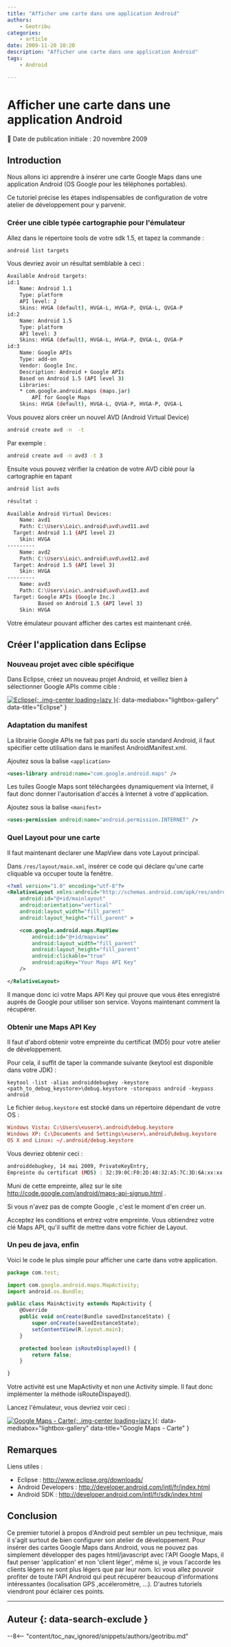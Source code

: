 ```yaml
---
title: "Afficher une carte dans une application Android"
authors:
    - Geotribu
categories:
    - article
date: 2009-11-20 10:20
description: "Afficher une carte dans une application Android"
tags:
    - Android

---
```


# Afficher une carte dans une application Android

:calendar: Date de publication initiale : 20 novembre 2009

## Introduction

Nous allons ici apprendre à insérer une carte Google Maps dans une application Android (OS Google pour les téléphones portables).  

Ce tutoriel précise les étapes indispensables de configuration de votre atelier de développement pour y parvenir.

### Créer une cible typée cartographie pour l'émulateur

Allez dans le répertoire tools de votre sdk 1.5, et tapez la commande :  

`android list targets`  

Vous devriez avoir un résultat semblable à ceci :  

```sh
Available Android targets:
id:1
    Name: Android 1.1
    Type: platform
    API level: 2
    Skins: HVGA (default), HVGA-L, HVGA-P, QVGA-L, QVGA-P
id:2
    Name: Android 1.5
    Type: platform
    API level: 3
    Skins: HVGA (default), HVGA-L, HVGA-P, QVGA-L, QVGA-P
id:3
    Name: Google APIs
    Type: add-on
    Vendor: Google Inc.
    Description: Android + Google APIs
    Based on Android 1.5 (API level 3)
    Libraries:
    * com.google.android.maps (maps.jar)
        API for Google Maps
    Skins: HVGA (default), HVGA-L, QVGA-P, HVGA-P, QVGA-L
```  

Vous pouvez alors créer un nouvel AVD (Android Virtual Device)  

```sh
android create avd -n  -t
```

Par exemple :

```sh
android create avd -n avd3 -t 3
```  

Ensuite vous pouvez vérifier la création de votre AVD ciblé pour la cartographie en tapant  

```sh
android list avds

résultat :

Available Android Virtual Devices:
    Name: avd1
    Path: C:\Users\Loic\.android\avd\avd11.avd
  Target: Android 1.1 (API level 2)
    Skin: HVGA
---------
    Name: avd2
    Path: C:\Users\Loic\.android\avd\avd12.avd
  Target: Android 1.5 (API level 3)
    Skin: HVGA
---------
    Name: avd3
    Path: C:\Users\Loic\.android\avd\avd13.avd
  Target: Google APIs (Google Inc.)
          Based on Android 1.5 (API level 3)
    Skin: HVGA
```

Votre émulateur pouvant afficher des cartes est maintenant créé.

## Créer l'application dans Eclipse

### Nouveau projet avec cible spécifique

Dans Eclipse, créez un nouveau projet Android, et veillez bien à sélectionner Google APIs comme cible :

[![Eclipse](https://cdn.geotribu.fr/img/articles-blog-rdp/articles/2009/android_tuto_1_newproject.png "Eclipse"){: .img-center loading=lazy }](https://cdn.geotribu.fr/img/articles-blog-rdp/articles/2009/android_tuto_1_newproject.png){: data-mediabox="lightbox-gallery" data-title="Eclipse" }

### Adaptation du manifest

La librairie Google APIs ne fait pas parti du socle standard Android, il faut spécifier cette utilisation dans le manifest AndroidManifest.xml.  

Ajoutez sous la balise `<application>`

```xml
<uses-library android:name="com.google.android.maps" />
```

Les tuiles Google Maps sont téléchargées dynamiquement via Internet, il faut donc donner l'autorisation d'accés à Internet à votre d'application.  

Ajoutez sous la balise `<manifest>`  

```xml
<uses-permission android:name="android.permission.INTERNET" />
```

### Quel Layout pour une carte

Il faut maintenant declarer une MapView dans vote Layout principal.  

Dans `/res/layout/main.xml`, insérer ce code qui déclare qu'une carte cliquable va occuper toute la fenêtre.  

```xml
<?xml version="1.0" encoding="utf-8"?>
<RelativeLayout xmlns:android="http://schemas.android.com/apk/res/android"
    android:id="@+id/mainlayout"
    android:orientation="vertical"
    android:layout_width="fill_parent"
    android:layout_height="fill_parent" >

    <com.google.android.maps.MapView
        android:id="@+id/mapview"
        android:layout_width="fill_parent"
        android:layout_height="fill_parent"
        android:clickable="true"
        android:apiKey="Your Maps API Key"
    />

</RelativeLayout>
```

Il manque donc ici votre Maps API Key qui prouve que vous êtes enregistré auprés de Google pour utiliser son service. Voyons maintenant comment la récupérer.

### Obtenir une Maps API Key

Il faut d'abord obtenir votre empreinte du certificat (MD5) pour votre atelier de développement.  

Pour cela, il suffit de taper la commande suivante (keytool est disponible dans votre JDK) :  

`keytool -list -alias androiddebugkey -keystore <path_to_debug_keystore>\debug.keystore -storepass android -keypass android`  

Le fichier `debug.keystore` est stocké dans un répertoire dépendant de votre OS :  

```conf
Windows Vista: C:\Users\<user>\.android\debug.keystore
Windows XP: C:\Documents and Settings\<user>\.android\debug.keystore
OS X and Linux: ~/.android/debug.keystore
```

Vous devriez obtenir ceci :  

```sh
androiddebugkey, 14 mai 2009, PrivateKeyEntry,
Empreinte du certificat (MD5) : 32:39:0C:F0:2D:48:32:A5:7C:3D:6A:xx:xx:xx:xx:xx
```

Muni de cette empreinte, allez sur le site <http://code.google.com/android/maps-api-signup.html> .  

Si vous n'avez pas de compte Google , c'est le moment d'en créer un.  

Acceptez les conditions et entrez votre empreinte. Vous obtiendrez votre clé Maps API, qu'il suffit de mettre dans votre fichier de Layout.

### Un peu de java, enfin

Voici le code le plus simple pour afficher une carte dans votre application.  

```javascript
package com.test;

import com.google.android.maps.MapActivity;
import android.os.Bundle;

public class MainActivity extends MapActivity {
    @Override
    public void onCreate(Bundle savedInstanceState) {
        super.onCreate(savedInstanceState);
        setContentView(R.layout.main);
    }

    protected boolean isRouteDisplayed() {
        return false;
    }

}
```

Votre activité est une MapActivity et non une Activity simple. Il faut donc implémenter la méthode isRouteDispayed().  

Lancez l'émulateur, vous devriez voir ceci :

[![Google Maps - Carte](https://cdn.geotribu.fr/img/articles-blog-rdp/articles/2009/android_tuto_1_run.png "Google Maps - Carte"){: .img-center loading=lazy }](https://cdn.geotribu.fr/img/articles-blog-rdp/articles/2009/android_tuto_1_run.png){: data-mediabox="lightbox-gallery" data-title="Google Maps - Carte" }

## Remarques

Liens utiles :  

- Eclipse : <http://www.eclipse.org/downloads/>  
- Android Developers : <http://developer.android.com/intl/fr/index.html>  
- Android SDK : <http://developer.android.com/intl/fr/sdk/index.html>

## Conclusion

Ce premier tutoriel à propos d'Android peut sembler un peu technique, mais il s'agit surtout de bien configurer son atelier de développement. Pour insérer des cartes Google Maps dans Android, vous ne pouvez pas simplement développer des pages html/javascript avec l'API Google Maps, il faut penser 'application' et non 'client léger', même si, je vous l'accorde les clients légers ne sont plus légers que par leur nom. Ici vous allez pouvoir profiter de toute l'API Android qui peut récupérer beaucoup d'informations intéressantes (localisation GPS ,accéleromètre, ...). D'autres tutoriels viendront pour éclairer ces points.

----

## Auteur {: data-search-exclude }

--8<-- "content/toc_nav_ignored/snippets/authors/geotribu.md"
